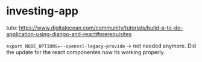 # investing-app

tuto: https://www.digitalocean.com/community/tutorials/build-a-to-do-application-using-django-and-react#prerequisites

`export NODE_OPTIONS=--openssl-legacy-provide` -> not needed anymore.
Did the update for the react componentes now its working properly.



